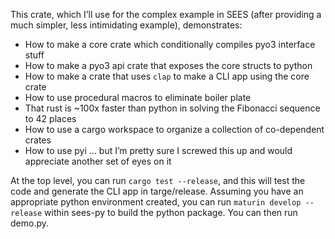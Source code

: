 This crate, which I’ll use for the complex example in SEES (after providing a much simpler, less intimidating example), demonstrates:
- How to make a core crate which conditionally compiles pyo3 interface stuff
- How to make a pyo3 api crate that exposes the core structs to python
- How to make a crate that uses `clap` to make a CLI app using the core crate
- How to use procedural macros to eliminate boiler plate
- That rust is ~100x faster than python in solving the Fibonacci sequence to 42 places
- How to use a cargo workspace to organize a collection of co-dependent crates
- How to use pyi … but I’m pretty sure I screwed this up and would appreciate another set of eyes on it

At the top level, you can run `cargo test --release`, and this will test the code and generate the CLI app in targe/release.  Assuming you have an appropriate python environment created, you can run `maturin develop --release` within sees-py to build the python package.  You can then run demo.py.  
